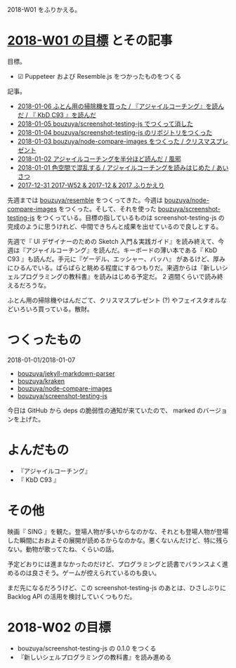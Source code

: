 2018-W01 をふりかえる。

# [2018-W01 の目標][2017-12-31] とその記事

目標。

- ☑ Puppeteer および Resemble.js をつかったものをつくる

記事。

- [2018-01-06 ふとん用の掃除機を買った / 『アジャイルコーチング』を読んだ / 『 KbD C93 』を読んだ][2018-01-06]
- [2018-01-05 bouzuya/screenshot-testing-js でつくって消した][2018-01-05]
- [2018-01-04 bouzuya/screenshot-testing-js のリポジトリをつくった][2018-01-04]
- [2018-01-03 bouzuya/node-compare-images をつくった / クリスマスプレゼント][2018-01-03]
- [2018-01-02 アジャイルコーチングを半分ほど読んだ / 風邪][2018-01-02]
- [2018-01-01 色空間で混乱する / アジャイルコーチングを読みはじめた / あいさつ][2018-01-01]
- [2017-12-31 2017-W52 & 2017-12 & 2017 ふりかえり][2017-12-31]

先週までは [bouzuya/resemble][] をつくってきた。今週は [bouzuya/node-compare-images][] をつくった。そして、それを使った [bouzuya/screenshot-testing-js][] をつくっている。目標の指しているものは screenshot-testing-js の完成のように思うけれど、中間できちんと成果を出せているので良しとする。

先週で『 UI デザイナーのための Sketch 入門＆実践ガイド』を読み終えて、今週は『アジャイルコーチング』を読んだ。キーボードの薄い本である『 KbD C93 』も読んだ。手元に『ゲーデル、エッシャー、バッハ』 があるけど、厚みにひるんでいる。ぱらぱらと眺める程度にするつもりだ。来週からは『新しいシェルプログラミングの教科書』を読みはじめる予定だ。 2 週間くらいで読み終えるだろうな。

ふとん用の掃除機やはんだごて、クリスマスプレゼント (?) やフェイスタオルなどいろいろ買っている。散財。

# つくったもの

2018-01-01/2018-01-07

- [bouzuya/jekyll-markdown-parser][]
- [bouzuya/kraken][]
- [bouzuya/node-compare-images][]
- [bouzuya/screenshot-testing-js][]

今日は GitHub から deps の脆弱性の通知が来ていたので、 marked のバージョンを上げた。

# よんだもの

- 『アジャイルコーチング』
- 『 KbD C93 』

# その他

映画『 SING 』を観た。登場人物が多いからなのかな、それとも登場人物が登場した瞬間におおよその展開が読めるからなのかな。悪くないんだけど、特に残らない。動物が歌ってたね、くらいの話。

予定どおりには進まなかったのだけど、プログラミングと読書でバランスよく進めるのは良さそう。ゲームが控えられているのも良い。

まだ先になるだろうけど、この screenshot-testing-js のあとは、ひさしぶりに Backlog API の活用を検討していくつもりだ。

# 2018-W02 の目標

- bouzuya/screenshot-testing-js の 0.1.0 をつくる
- 『新しいシェルプログラミングの教科書』を読み進める

[2017-12-31]: https://blog.bouzuya.net/2017/12/31/
[2018-01-01]: https://blog.bouzuya.net/2018/01/01/
[2018-01-02]: https://blog.bouzuya.net/2018/01/02/
[2018-01-03]: https://blog.bouzuya.net/2018/01/03/
[2018-01-04]: https://blog.bouzuya.net/2018/01/04/
[2018-01-05]: https://blog.bouzuya.net/2018/01/05/
[2018-01-06]: https://blog.bouzuya.net/2018/01/06/
[bouzuya/jekyll-markdown-parser]: https://github.com/bouzuya/jekyll-markdown-parser
[bouzuya/kraken]: https://github.com/bouzuya/kraken
[bouzuya/node-compare-images]: https://github.com/bouzuya/node-compare-images
[bouzuya/resemble]: https://github.com/bouzuya/resemble
[bouzuya/screenshot-testing-js]: https://github.com/bouzuya/screenshot-testing-js
